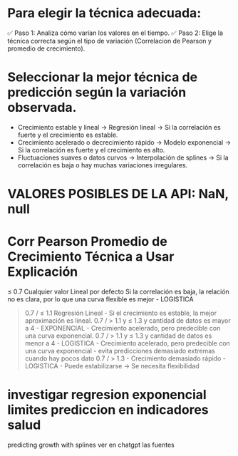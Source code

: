 # Para elegir la técnica adecuada:

✅ Paso 1: Analiza cómo varían los valores en el tiempo.
✅ Paso 2: Elige la técnica correcta según el tipo de variación (Correlacion de Pearson y promedio de crecimiento).

# Seleccionar la mejor técnica de predicción según la variación observada.

- Crecimiento estable y lineal → Regresión lineal → Si la correlación es fuerte y el crecimiento es estable.
- Crecimiento acelerado o decrecimiento rápido → Modelo exponencial → Si la correlación es fuerte y el crecimiento es alto.
- Fluctuaciones suaves o datos curvos → Interpolación de splines → Si la correlación es baja o hay muchas variaciones irregulares.

# VALORES POSIBLES DE LA API: NaN, null

<!-- Cuando se usa una tecnica u otra -->

# Corr Pearson Promedio de Crecimiento Técnica a Usar Explicación

≤ 0.7 Cualquier valor Lineal por defecto Si la correlación es baja, la relación no es clara, por lo que una curva flexible es mejor - LOGISTICA

> 0.7 / ≤ 1.1 Regresión Lineal - Si el crecimiento es estable, la mejor aproximación es lineal.
> 0.7 / > 1.1 y ≤ 1.3 y cantidad de datos es mayor a 4 - EXPONENCIAL - Crecimiento acelerado, pero predecible con una curva exponencial.
> 0.7 / > 1.1 y ≤ 1.3 y cantidad de datos es menor a 4 - LOGISTICA - Crecimiento acelerado, pero predecible con una curva exponencial - evita predicciones demasiado extremas cuando hay pocos dato
> 0.7 / > 1.3 - Crecimiento demasiado rápido - LOGISTICA - Puede estabilizarse → Se necesita flexibilidad


# investigar regresion exponencial limites prediccion en indicadores salud

predicting growth with splines
ver en chatgpt las fuentes
